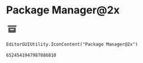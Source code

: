 # Package Manager@2x
![](/img/Package%20Manager@2x.png)

``` CSharp
EditorGUIUtility.IconContent("Package Manager@2x")
```
```
6524541947987886810
```
